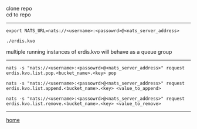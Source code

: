 clone repo <br>
cd to repo <br>

---

```
export NATS_URL=nats://<username>:<passowrd>@<nats_server_address>
```

```
./erdis.kvo 
```

multiple running instances of erdis.kvo will behave as a queue group 

---

```
nats -s "nats://<username>:<passowrd>@<nats_server_address>" request erdis.kvo.list.pop.<bucket_name>.<key> pop
```

```
nats -s "nats://<username>:<passowrd>@<nats_server_address>" request erdis.kvo.list.append.<bucket_name>.<key> <value_to_append>
```

```
nats -s "nats://<username>:<passowrd>@<nats_server_address>" request erdis.kvo.list.remove.<bucket_name>.<key> <value_to_remove>
```

---

[home](https://github.com/perryngordon/erdis.kvo/tree/main)

